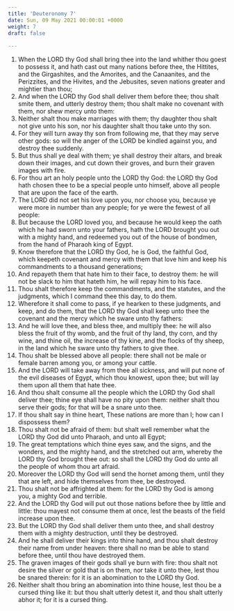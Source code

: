```yaml
---
title: 'Deuteronomy 7'
date: Sun, 09 May 2021 00:00:01 +0000
weight: 7
draft: false
  
---
```


1. When the LORD thy God shall bring thee into the land whither thou goest to possess it, and hath cast out many nations before thee, the Hittites, and the Girgashites, and the Amorites, and the Canaanites, and the Perizzites, and the Hivites, and the Jebusites, seven nations greater and mightier than thou;
2. And when the LORD thy God shall deliver them before thee; thou shalt smite them, and utterly destroy them; thou shalt make no covenant with them, nor shew mercy unto them:
3. Neither shalt thou make marriages with them; thy daughter thou shalt not give unto his son, nor his daughter shalt thou take unto thy son.
4. For they will turn away thy son from following me, that they may serve other gods: so will the anger of the LORD be kindled against you, and destroy thee suddenly.
5. But thus shall ye deal with them; ye shall destroy their altars, and break down their images, and cut down their groves, and burn their graven images with fire.
6. For thou art an holy people unto the LORD thy God: the LORD thy God hath chosen thee to be a special people unto himself, above all people that are upon the face of the earth.
7. The LORD did not set his love upon you, nor choose you, because ye were more in number than any people; for ye were the fewest of all people:
8. But because the LORD loved you, and because he would keep the oath which he had sworn unto your fathers, hath the LORD brought you out with a mighty hand, and redeemed you out of the house of bondmen, from the hand of Pharaoh king of Egypt.
9. Know therefore that the LORD thy God, he is God, the faithful God, which keepeth covenant and mercy with them that love him and keep his commandments to a thousand generations;
10. And repayeth them that hate him to their face, to destroy them: he will not be slack to him that hateth him, he will repay him to his face.
11. Thou shalt therefore keep the commandments, and the statutes, and the judgments, which I command thee this day, to do them.
12. Wherefore it shall come to pass, if ye hearken to these judgments, and keep, and do them, that the LORD thy God shall keep unto thee the covenant and the mercy which he sware unto thy fathers:
13. And he will love thee, and bless thee, and multiply thee: he will also bless the fruit of thy womb, and the fruit of thy land, thy corn, and thy wine, and thine oil, the increase of thy kine, and the flocks of thy sheep, in the land which he sware unto thy fathers to give thee.
14. Thou shalt be blessed above all people: there shall not be male or female barren among you, or among your cattle.
15. And the LORD will take away from thee all sickness, and will put none of the evil diseases of Egypt, which thou knowest, upon thee; but will lay them upon all them that hate thee.
16. And thou shalt consume all the people which the LORD thy God shall deliver thee; thine eye shall have no pity upon them: neither shalt thou serve their gods; for that will be a snare unto thee.
17. If thou shalt say in thine heart, These nations are more than I; how can I dispossess them?
18. Thou shalt not be afraid of them: but shalt well remember what the LORD thy God did unto Pharaoh, and unto all Egypt;
19. The great temptations which thine eyes saw, and the signs, and the wonders, and the mighty hand, and the stretched out arm, whereby the LORD thy God brought thee out: so shall the LORD thy God do unto all the people of whom thou art afraid.
20. Moreover the LORD thy God will send the hornet among them, until they that are left, and hide themselves from thee, be destroyed.
21. Thou shalt not be affrighted at them: for the LORD thy God is among you, a mighty God and terrible.
22. And the LORD thy God will put out those nations before thee by little and little: thou mayest not consume them at once, lest the beasts of the field increase upon thee.
23. But the LORD thy God shall deliver them unto thee, and shall destroy them with a mighty destruction, until they be destroyed.
24. And he shall deliver their kings into thine hand, and thou shalt destroy their name from under heaven: there shall no man be able to stand before thee, until thou have destroyed them.
25. The graven images of their gods shall ye burn with fire: thou shalt not desire the silver or gold that is on them, nor take it unto thee, lest thou be snared therein: for it is an abomination to the LORD thy God.
26. Neither shalt thou bring an abomination into thine house, lest thou be a cursed thing like it: but thou shalt utterly detest it, and thou shalt utterly abhor it; for it is a cursed thing.
